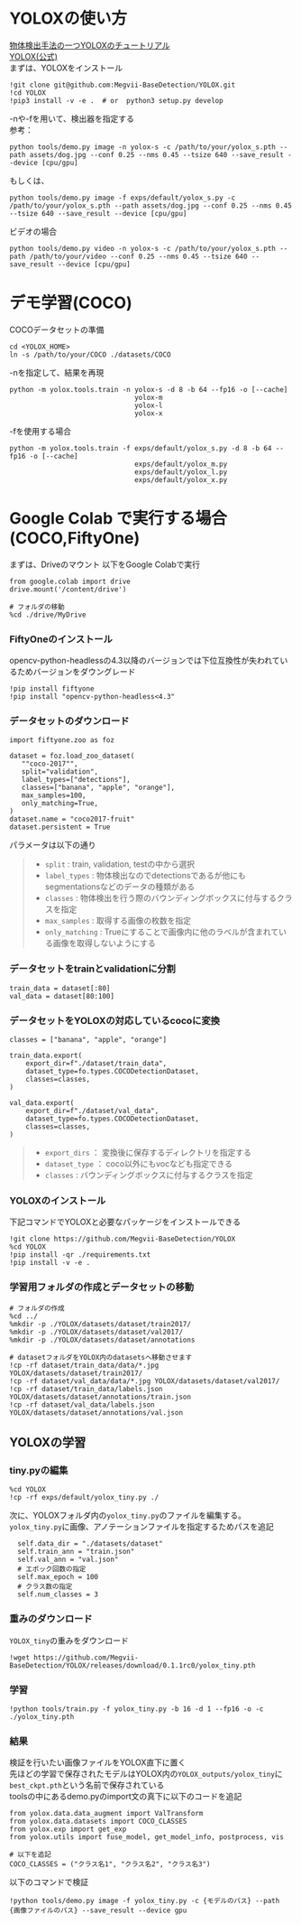 # YOLOXの使い方  
[物体検出手法の一つYOLOXのチュートリアル](https://book.st-hakky.com/docs/object-detection-yolox-tutorial/)  
[YOLOX(公式)](https://github.com/Megvii-BaseDetection/YOLOX)  
まずは、YOLOXをインストール

```
!git clone git@github.com:Megvii-BaseDetection/YOLOX.git
!cd YOLOX
!pip3 install -v -e .  # or  python3 setup.py develop
```

-nや-fを用いて、検出器を指定する  
参考：

```
python tools/demo.py image -n yolox-s -c /path/to/your/yolox_s.pth --path assets/dog.jpg --conf 0.25 --nms 0.45 --tsize 640 --save_result --device [cpu/gpu]
```

もしくは、

```
python tools/demo.py image -f exps/default/yolox_s.py -c /path/to/your/yolox_s.pth --path assets/dog.jpg --conf 0.25 --nms 0.45 --tsize 640 --save_result --device [cpu/gpu]
```

ビデオの場合

```
python tools/demo.py video -n yolox-s -c /path/to/your/yolox_s.pth --path /path/to/your/video --conf 0.25 --nms 0.45 --tsize 640 --save_result --device [cpu/gpu]
```

# デモ学習(COCO)
COCOデータセットの準備

```
cd <YOLOX_HOME>
ln -s /path/to/your/COCO ./datasets/COCO
```

-nを指定して、結果を再現

```
python -m yolox.tools.train -n yolox-s -d 8 -b 64 --fp16 -o [--cache]
                               yolox-m
                               yolox-l
                               yolox-x
```

-fを使用する場合

```
python -m yolox.tools.train -f exps/default/yolox_s.py -d 8 -b 64 --fp16 -o [--cache]
                               exps/default/yolox_m.py
                               exps/default/yolox_l.py
                               exps/default/yolox_x.py
```



# Google Colab で実行する場合(COCO,FiftyOne)
まずは、Driveのマウント
以下をGoogle Colabで実行

```
from google.colab import drive
drive.mount('/content/drive')

# フォルダの移動
%cd ./drive/MyDrive
```

### FiftyOneのインストール
opencv-python-headlessの4.3以降のバージョンでは下位互換性が失われているためバージョンをダウングレード

```
!pip install fiftyone
!pip install "opencv-python-headless<4.3"
```

### データセットのダウンロード

```
import fiftyone.zoo as foz

dataset = foz.load_zoo_dataset(
   ""coco-2017"",
   split="validation",
   label_types=["detections"],
   classes=["banana", "apple", "orange"],
   max_samples=100,
   only_matching=True,
)
dataset.name = "coco2017-fruit"
dataset.persistent = True
```

パラメータは以下の通り  
> - `split` : train, validation, testの中から選択  
> - `label_types` : 物体検出なのでdetectionsであるが他にもsegmentationsなどのデータの種類がある  
> - `classes` : 物体検出を行う際のバウンディングボックスに付与するクラスを指定
> - `max_samples` : 取得する画像の枚数を指定
> - `only_matching` : Trueにすることで画像内に他のラベルが含まれている画像を取得しないようにする


### データセットをtrainとvalidationに分割

```
train_data = dataset[:80]
val_data = dataset[80:100]
```

### データセットをYOLOXの対応しているcocoに変換

```
classes = ["banana", "apple", "orange"]

train_data.export(
    export_dir=f"./dataset/train_data",
    dataset_type=fo.types.COCODetectionDataset,
    classes=classes,
)

val_data.export(
    export_dir=f"./dataset/val_data",
    dataset_type=fo.types.COCODetectionDataset,
    classes=classes,
)
```

> - `export_dirs` ： 変換後に保存するディレクトリを指定する
> - `dataset_type` ： coco以外にもvocなども指定できる
> - `classes` : バウンディングボックスに付与するクラスを指定


### YOLOXのインストール
下記コマンドでYOLOXと必要なパッケージをインストールできる

```
!git clone https://github.com/Megvii-BaseDetection/YOLOX
%cd YOLOX
!pip install -qr ./requirements.txt 
!pip install -v -e .
```


### 学習用フォルダの作成とデータセットの移動

```
# フォルダの作成
%cd ../
%mkdir -p ./YOLOX/datasets/dataset/train2017/
%mkdir -p ./YOLOX/datasets/dataset/val2017/
%mkdir -p ./YOLOX/datasets/dataset/annotations

# datasetフォルダをYOLOX内のdatasetsへ移動させます
!cp -rf dataset/train_data/data/*.jpg YOLOX/datasets/dataset/train2017/
!cp -rf dataset/val_data/data/*.jpg YOLOX/datasets/dataset/val2017/
!cp -rf dataset/train_data/labels.json YOLOX/datasets/dataset/annotations/train.json
!cp -rf dataset/val_data/labels.json YOLOX/datasets/dataset/annotations/val.json
```


## YOLOXの学習
### tiny.pyの編集

```
%cd YOLOX
!cp -rf exps/default/yolox_tiny.py ./
```

次に、YOLOXフォルダ内の`yolox_tiny.py`のファイルを編集する。`yolox_tiny.py`に画像、アノテーションファイルを指定するためパスを追記

```
  self.data_dir = "./datasets/dataset"
  self.train_ann = "train.json"
  self.val_ann = "val.json"
  # エポック回数の指定
  self.max_epoch = 100
  # クラス数の指定
  self.num_classes = 3
```


### 重みのダウンロード
`YOLOX_tiny`の重みをダウンロード

```
!wget https://github.com/Megvii-BaseDetection/YOLOX/releases/download/0.1.1rc0/yolox_tiny.pth
```


### 学習

```
!python tools/train.py -f yolox_tiny.py -b 16 -d 1 --fp16 -o -c ./yolox_tiny.pth
```


### 結果
検証を行いたい画像ファイルをYOLOX直下に置く  
先ほどの学習で保存されたモデルはYOLOX内の`YOLOX_outputs/yolox_tiny`に`best_ckpt.pth`という名前で保存されている  
toolsの中にあるdemo.pyのimport文の真下に以下のコードを追記

```
from yolox.data.data_augment import ValTransform
from yolox.data.datasets import COCO_CLASSES
from yolox.exp import get_exp
from yolox.utils import fuse_model, get_model_info, postprocess, vis

# 以下を追記
COCO_CLASSES = ("クラス名1", "クラス名2", "クラス名3")
```

以下のコマンドで検証
```
!python tools/demo.py image -f yolox_tiny.py -c {モデルのパス} --path {画像ファイルのパス} --save_result --device gpu
```

